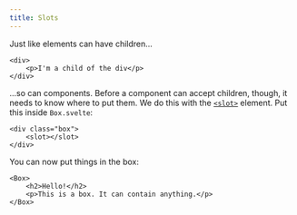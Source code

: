 ```yaml
---
title: Slots
---
```


Just like elements can have children...

```svelte
<div>
	<p>I'm a child of the div</p>
</div>
```

...so can components. Before a component can accept children, though, it needs to know where to put them. We do this with the [`<slot>`]($docs#template-syntax-slot) element. Put this inside `Box.svelte`:

```svelte
<div class="box">
	<slot></slot>
</div>
```

You can now put things in the box:

```svelte
<Box>
	<h2>Hello!</h2>
	<p>This is a box. It can contain anything.</p>
</Box>
```
